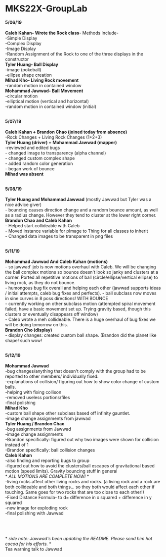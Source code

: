 # MKS22X-GroupLab
**5/06/19**<br/><br/>
    **Caleb Kahan- Wrote the Rock class**- Methods Include-<br/>
        -Simple Display<br/>
        -Complex Display<br/>
        -Image Display<br/>
        -Random Assignment of the Rock to one of the three displays in the constructor<br/>
    **Tyler Huang- Ball Display**<br/>
        -image (pokeball)<br/>
        -ellipse shape creation<br/>
    **Mihad Kho- Living Rock movement**<br/>
        -random motion in contained window<br/>
    **Mohammad Jawwad- Ball Movement**<br/>
        -circular motion<br/>
        -elliptical motion (vertical and horizontal)<br/>
        -random motion in contained window (initial)<br/><br/>

**5/07/19**<br/><br/>
    **Caleb Kahan + Brandon Chao (joined today from absence)**<br/>
        -Rock Changes + Living Rock Changes (1+2+3)<br/>
    **Tyler Huang (driver) + Mohammad Jawwad (mapper)**<br/>
        -reviewed and edited bugs<br/>
        - changed image to transparency (alpha channel)<br/>
        - changed custom complex shape<br/>
        - added random color generation<br/>
        - began work of bounce<br/>
    **Mihad was absent**<br/><br/>

**5/08/19**<br/><br/>
    **Tyler Huang and Mohammad Jawwad** (mostly Jawwad but Tyler was a nice advice giver)<br/>
      - bouncing causes direction change and a random bounce amount, as well as a radius change. However they tend to cluster at the lower right corner.<br/>
    **Brandon Chao and Caleb Kahan**<br/>
      - Helped start collideable with Caleb<br/>
      - Moved instance variable for pImage to Thing for all classes to inherit<br/>
      - Changed data images to be transparent in png files<br/><br/>
      
**5/11/19**<br/><br/>
    **Mohammad Jawwad And Caleb Kahan (motions)**<br/>
        - so jawwad' job is now motions overhaul with Caleb. We will be changing the ball complex motions so bounce doesn't look so 
        janky and clusters at a corner. Ported all repetitive motions of ball (circle/ellipse/vertical ellipse) to living rock, as they 
        do not bounce.<br/>
        - humongous bug fix overall and helping each other (jawwad supports ideas / initial attempts, caleb bug fixes and perfects).
        - ball subclass now moves in sine curves in 8 poss directions! WITH BOUNCE<br/>
        - currently working on other subclass motion (attempted spiral movement failed, have a basic movement set up. Trying gravity
        based, though this clusters or eventually disappears off window)<br/>
        - Caleb wrote a meh collideable. There is a huge overhaul of bug fixes we will be doing tomorrow on this.<br/>
    **Brandon Cho (display)**<br/>
        - display changes: created custom ball shape. (Brandon did the planet like shape! such wow!<br/><br/>
        
**5/12/19**<br /><br />
   **Mohammad Jawwad** <br />
      -bug changes/anything that doesn't comply with the group had to be reported to other members/ individually fixed.<br />
      -explanations of collision/ figuring out how to show color change of custom balls.<br />
      -helping with fixing collison<br />
      -removed useless portions/files<br />
      -final polishing <br />
   **Mihad Kho** <br /> 
      -custom ball shape other subclass based off infinity gauntlet.<br />
      -image change assignments from jawwad<br />
   **Tyler Huang / Brandon Chao** <br />
      -bug assignments from Jawwad<br />
      -image change assignments<br />
      -Brandon specifically: figured out why two images were shown for collision instead of 1 <br />
      -Brandon specifically: ball collision changes <br />
   **Caleb Kahan** <br />
      -also finding and reporting bugs to group<br />
      -figured out how to avoid the clusters/ball escapes of gravitational based motion (speed limits). Gravity bouncing stuff in         general<br />
      * *ALL MOTIONS ARE COMPLETE NOW!* * <br />
      -living rocks affect other living rocks and rocks. (a living rock and a rock are both collideable and both things... so they both would affect each other if touching. Same goes for two rocks that are too close to each other!)<br />
      -Fixed Distance Formula- to d= difference in x squared + difference in y squared<br />
      -new image for exploding rock <br />
      -final polishing with Jawwad <br />
      
      
   


<br/><br/><br/>* *side note: Jawwad's been updating the README. Please send him hot cocoa for his efforts.* *<br />
Tea warning talk to Jawwad
